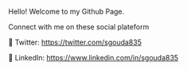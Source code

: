 

Hello! Welcome to my Github Page.

Connect with me on these social plateform

🔗 Twitter: https://twitter.com/sgouda835

🔗 LinkedIn: https://www.linkedin.com/in/sgouda835
